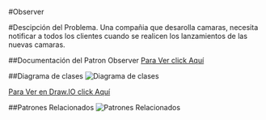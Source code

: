 #Observer

#Descipción del Problema.
Una compañia que desarolla camaras, necesita notificar a todos los clientes cuando se realicen los lanzamientos de las nuevas camaras.


##Documentación del Patron Observer
[Para Ver click Aquí](https://drive.google.com/open?id=1dvpbgY_V0tsY5Ud3siuYg9nSOrXdDvBatHS-BZgy-vY)

##Diagrama de clases
![Diagrama de clases](https://lh3.googleusercontent.com/d/1R6jwDY9iDPCUiSACq8yYTRwVylrhsiOj)

[Para Ver en Draw.IO click Aquí](https://drive.google.com/file/d/1R6jwDY9iDPCUiSACq8yYTRwVylrhsiOj/view?usp=sharing)



##Patrones Relacionados
![Patrones Relacionados](https://lh3.googleusercontent.com/d/1iNh-NX7BGLurD50ZFwG6-NPUsaY8_3_P)